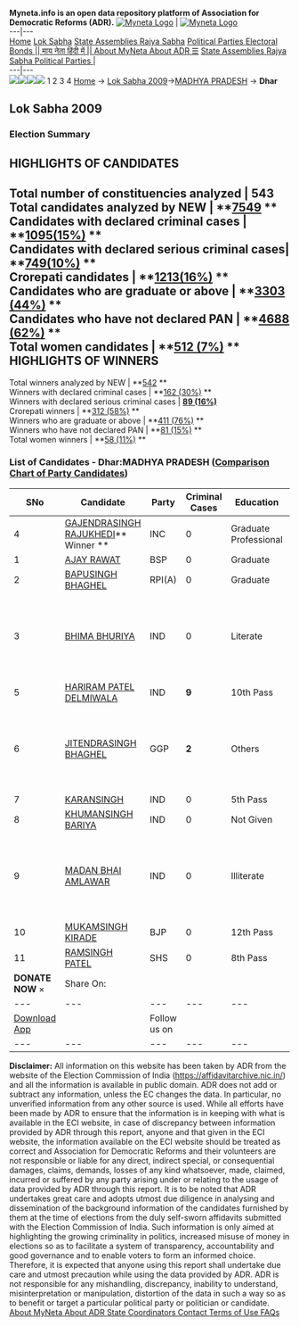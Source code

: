 **Myneta.info is an open data repository platform of Association for Democratic Reforms (ADR).**
[![Myneta Logo](https://www.myneta.info/lib/img/myneta-logo.png)](https://www.myneta.info/) | [![Myneta Logo](https://www.myneta.info/lib/img/adr-logo.png)](https://adrindia.org)  
---|---  
[Home](https://www.myneta.info/) [Lok Sabha](https://www.myneta.info/#ls "Lok Sabha") [ State Assemblies ](https://www.myneta.info/#sa "State Assemblies") [Rajya Sabha](https://www.myneta.info/#rs "Rajya Sabha") [Political Parties ](https://www.myneta.info/party "Political Parties") [ Electoral Bonds ](https://www.myneta.info/electoral_bonds "Electoral Bonds") [ || माय नेता हिंदी में || ](https://translate.google.co.in/translate?prev=hp&hl=en&js=y&u=www.myneta.info&sl=en&tl=hi&history_state0=) [ About MyNeta ](https://adrindia.org/content/about-myneta) [ About ADR ](https://adrindia.org/about-adr/who-we-are) [☰](javascript:void\(0\))
[ State Assemblies ](https://www.myneta.info/#sa "State Assemblies") [ Rajya Sabha ](https://www.myneta.info/#rs "Rajya Sabha") [ Political Parties ](https://www.myneta.info/party "Political Parties")
|   
---|---  
![](https://www.myneta.info/lib/img/banner/banner-1.png)![](https://www.myneta.info/lib/img/banner/banner-2.png)![](https://www.myneta.info/lib/img/banner/banner-3.png)![](https://www.myneta.info/lib/img/banner/banner-4.png)
1  2  3  4 
[Home](https://www.myneta.info/) → [Lok Sabha 2009](https://www.myneta.info/ls2009/)→[MADHYA PRADESH](https://www.myneta.info/ls2009/index.php?action=show_constituencies&state_id=12) → **Dhar**
### 
## Lok Sabha 2009
###  Election Summary 
HIGHLIGHTS OF CANDIDATES  
---  
Total number of constituencies analyzed |  543   
Total candidates analyzed by NEW | **[7549](https://www.myneta.info/ls2009/index.php?action=summary&subAction=candidates_analyzed&sort=candidate#summary) **  
Candidates with declared criminal cases | **[1095(15%)](https://www.myneta.info/ls2009/index.php?action=summary&subAction=crime&sort=candidate#summary) **  
Candidates with declared serious criminal cases| **[749(10%)](https://www.myneta.info/ls2009/index.php?action=summary&subAction=serious_crime&sort=candidate#summary) **  
Crorepati candidates | **[1213(16%)](https://www.myneta.info/ls2009/index.php?action=summary&subAction=crorepati&sort=candidate#summary) **  
Candidates who are graduate or above | **[3303 (44%)](https://www.myneta.info/ls2009/index.php?action=summary&subAction=education&sort=candidate#summary) **  
Candidates who have not declared PAN | **[4688 (62%)](https://www.myneta.info/ls2009/index.php?action=summary&subAction=without_pan&sort=candidate#summary) **  
Total women candidates | **[512 (7%)](https://www.myneta.info/ls2009/index.php?action=summary&subAction=women_candidate&sort=candidate#summary) **  
HIGHLIGHTS OF WINNERS  
---  
Total winners analyzed by NEW | **[542](https://www.myneta.info/ls2009/index.php?action=summary&subAction=winner_analyzed&sort=candidate#summary) **  
Winners with declared criminal cases | **[162 (30%)](https://www.myneta.info/ls2009/index.php?action=summary&subAction=winner_crime&sort=candidate#summary) **  
Winners with declared serious criminal cases | **[89 (16%)](https://www.myneta.info/ls2009/index.php?action=summary&subAction=winner_serious_crime&sort=candidate#summary)**  
Crorepati winners | **[312 (58%)](https://www.myneta.info/ls2009/index.php?action=summary&subAction=winner_crorepati&sort=candidate#summary) **  
Winners who are graduate or above | **[411 (76%)](https://www.myneta.info/ls2009/index.php?action=summary&subAction=winner_education&sort=candidate#summary) **  
Winners who have not declared PAN | **[81 (15%)](https://www.myneta.info/ls2009/index.php?action=summary&subAction=winner_without_pan&sort=candidate#summary) **  
Total women winners | **[58 (11%)](https://www.myneta.info/ls2009/index.php?action=summary&subAction=winner_women&sort=candidate#summary) **  
### List of Candidates - Dhar:MADHYA PRADESH ([Comparison Chart of Party Candidates](https://www.myneta.info/ls2009/comparisonchart.php?constituency_id=327))
SNo | Candidate| Party| Criminal Cases| Education| Age| Total Assets| Liabilities  
---|---|---|---|---|---|---|---  
4  | [GAJENDRASINGH RAJUKHEDI](https://www.myneta.info/ls2009/candidate.php?candidate_id=5247)** Winner ** | INC | 0 | Graduate Professional| 45 | Rs 2,06,53,466 ~ 2 Crore+ | Rs 0 ~   
1  | [AJAY RAWAT](https://www.myneta.info/ls2009/candidate.php?candidate_id=5246) | BSP | 0 | Graduate| 27 | Rs 1,16,000 ~ 1 Lacs+ | Rs 0 ~   
2  | [BAPUSINGH BHAGHEL](https://www.myneta.info/ls2009/candidate.php?candidate_id=5250) | RPI(A) | 0 | Graduate| 40 | Rs 6,35,000 ~ 6 Lacs+ | Rs 0 ~   
3  | [BHIMA BHURIYA](https://www.myneta.info/ls2009/candidate.php?candidate_id=5254) | IND | 0 | Literate| 54 | ![](https://myneta.info/image_v2.php?myneta_folder=ls2009&candidate_id=5254&col=ta) | ![](https://myneta.info/image_v2.php?myneta_folder=ls2009&candidate_id=5254&col=lia)  
5  | [HARIRAM PATEL DELMIWALA](https://www.myneta.info/ls2009/candidate.php?candidate_id=5256) | IND | **9** | 10th Pass| 39 | Rs 16,93,944 ~ 16 Lacs+ | Rs 0 ~   
6  | [JITENDRASINGH BHAGHEL](https://www.myneta.info/ls2009/candidate.php?candidate_id=5249) | GGP | **2** | Others| 31 | ![](https://myneta.info/image_v2.php?myneta_folder=ls2009&candidate_id=5249&col=ta) | ![](https://myneta.info/image_v2.php?myneta_folder=ls2009&candidate_id=5249&col=lia)  
7  | [KARANSINGH](https://www.myneta.info/ls2009/candidate.php?candidate_id=5252) | IND | 0 | 5th Pass| 45 | Rs 43,93,000 ~ 43 Lacs+ | Rs 5,62,500 ~ 5 Lacs+  
8  | [KHUMANSINGH BARIYA](https://www.myneta.info/ls2009/candidate.php?candidate_id=5253) | IND | 0 | Not Given| 48 | Rs 22,17,000 ~ 22 Lacs+ | Rs 2,00,000 ~ 2 Lacs+  
9  | [MADAN BHAI AMLAWAR](https://www.myneta.info/ls2009/candidate.php?candidate_id=5255) | IND | 0 | Illiterate| 49 | ![](https://myneta.info/image_v2.php?myneta_folder=ls2009&candidate_id=5255&col=ta) | ![](https://myneta.info/image_v2.php?myneta_folder=ls2009&candidate_id=5255&col=lia)  
10  | [MUKAMSINGH KIRADE](https://www.myneta.info/ls2009/candidate.php?candidate_id=5248) | BJP | 0 | 12th Pass| 39 | Rs 73,25,959 ~ 73 Lacs+ | Rs 10,67,936 ~ 10 Lacs+  
11  | [RAMSINGH PATEL](https://www.myneta.info/ls2009/candidate.php?candidate_id=5251) | SHS | 0 | 8th Pass| 65 | Rs 10,000 ~ 10 Thou+ | Rs 0 ~   
|  **DONATE NOW** × |  Share On:  | [](https://api.whatsapp.com/send?text=https%3A%2F%2Fmyneta.info%2Fpunjab2022%2Findex.php%3Faction%3Dshow_constituencies%26state_id%3D19) | [](https://www.facebook.com/sharer/sharer.php?u=https%3A%2F%2Fmyneta.info%2Fpunjab2022%2Findex.php%3Faction%3Dshow_constituencies%26state_id%3D19) | [](https://twitter.com/share?url=https%3A%2F%2Fmyneta.info%2Fpunjab2022%2Findex.php%3Faction%3Dshow_constituencies%26state_id%3D19)  
---|---|---|---|---  
| [ Download App ](https://play.google.com/store/apps/details?id=com.webrosoft.myneta1&pcampaignid=pcampaignidMKT-Other-global-all-co-prtnr-py-PartBadge-Mar2515-1) | [](https://play.google.com/store/apps/details?id=com.webrosoft.myneta1&pcampaignid=pcampaignidMKT-Other-global-all-co-prtnr-py-PartBadge-Mar2515-1) |  Follow us on  | [](https://www.facebook.com/adrindia.org/) | [](https://twitter.com/adrspeaks) | [](https://groups.google.com/g/national-election-watch?hl=en&pli=1) | [](https://www.instagram.com/adrspeaks/) | [](https://www.youtube.com/user/adrspeaks) | [](https://sharechat.com/profile/adrspeaks)  
---|---|---|---|---|---|---|---|---  
**Disclaimer:** All information on this website has been taken by ADR from the website of the Election Commission of India (https://affidavitarchive.nic.in/) and all the information is available in public domain. ADR does not add or subtract any information, unless the EC changes the data. In particular, no unverified information from any other source is used. While all efforts have been made by ADR to ensure that the information is in keeping with what is available in the ECI website, in case of discrepancy between information provided by ADR through this report, anyone and that given in the ECI website, the information available on the ECI website should be treated as correct and Association for Democratic Reforms and their volunteers are not responsible or liable for any direct, indirect special, or consequential damages, claims, demands, losses of any kind whatsoever, made, claimed, incurred or suffered by any party arising under or relating to the usage of data provided by ADR through this report. It is to be noted that ADR undertakes great care and adopts utmost due diligence in analysing and dissemination of the background information of the candidates furnished by them at the time of elections from the duly self-sworn affidavits submitted with the Election Commission of India. Such information is only aimed at highlighting the growing criminality in politics, increased misuse of money in elections so as to facilitate a system of transparency, accountability and good governance and to enable voters to form an informed choice. Therefore, it is expected that anyone using this report shall undertake due care and utmost precaution while using the data provided by ADR. ADR is not responsible for any mishandling, discrepancy, inability to understand, misinterpretation or manipulation, distortion of the data in such a way so as to benefit or target a particular political party or politician or candidate. 
[ About MyNeta ](https://adrindia.org/content/about-myneta) [ About ADR ](https://adrindia.org/about-adr/who-we-are) [ State Coordinators ](https://adrindia.org/about-adr/state-coordinators) [ Contact ](https://adrindia.org/contact-us) [ Terms of Use ](https://adrindia.org/content/adr-terms-use) [ FAQs ](https://adrindia.org/content/faqs)
